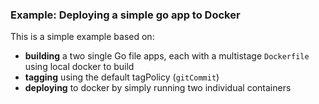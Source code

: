 ### Example: Deploying a simple go app to Docker

This is a simple example based on:

* **building** a two single Go file apps, each with a multistage `Dockerfile` using local docker to build
* **tagging** using the default tagPolicy (`gitCommit`)
* **deploying** to docker by simply running two individual containers
